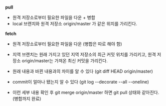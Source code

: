 **pull**

- 원격 저장소로부터 필요한 파일을 다운 + 병합
- local 브랜치와 원격 저장소 origin/master 가 같은 위치를 가리킨다.

**fetch**
- 원격 저장소로부터 필요한 파일을 다운 (병합은 따로 해야 함)
- 지역 브랜치는 원래 가지고 있던 지역 저장소의 최근 커밋 위치를 가리키고, 원격 저장소 origin/master는 가져온 최신 커밋을 가리킨다.

- 원래 내용과 바뀐 내용과의 차이를 알 수 있다 (git diff HEAD origin/master)
- commit이 얼마나 됐는지 알 수 있다 (git log --decorate --all --oneline)
- 이런 세부 내용 확인 후 git merge origin/master 하면 git pull 상태와 같아진다. (병합까지 완료)
